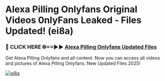 # Alexa Pilling Onlyfans Original Videos 0nlyFans Leaked - Files Updated! (ei8a)

<h3>🔴 CLICK HERE 🌐==►► <a href="https://tinyurl.com/ms9xzufz" rel="nofollow">Alexa Pilling Onlyfans Updated Files</a></h3>

Get Alexa Pilling Onlyfans and all content. Now you can access all videos and pictures of Alexa Pilling Onlyfans. New Updated Files 2025!

[![ei8a](https://i.imgur.com/ppqm5kG.gif)](https://tinyurl.com/ms9xzufz)
